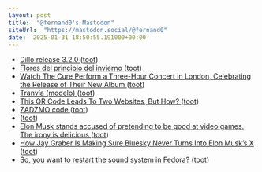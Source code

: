 ```yaml
---
layout: post
title:  "@fernand0's Mastodon"
siteUrl:  "https://mastodon.social/@fernand0"
date:  2025-01-31 18:50:55.191000+00:00
---
```

*  [Dillo release 3.2.0 ](https://dillo-browser.github.io/release/3.2.0) ([toot](https://mastodon.social/@fernand0/113924469895320398))
*  [Flores del principio del invierno ](https://avecesunafoto.wordpress.com/2025/01/31/flores-del-principio-del-invierno) ([toot](https://mastodon.social/@fernand0/113924461852630661))
*  [Watch The Cure Perform a Three-Hour Concert in London, Celebrating the Release of Their New Album ](https://www.openculture.com/2024/11/watch-the-cure-perform-a-three-hour-concert-in-london-celebrating-the-release-of-their-new-album.htm) ([toot](https://mastodon.social/@fernand0/113924103236847163))
*  [Tranvía (modelo) ](https://www.flickr.com/photos/fernand0/54286802715) ([toot](https://mastodon.social/@fernand0/113923883169904467))
*  [This QR Code Leads To Two Websites, But How? ](https://hackaday.com/2025/01/23/this-qr-code-leads-to-two-websites-but-how) ([toot](https://mastodon.social/@fernand0/113923833820247839))
*  [ZADZMO code ](https://zadzmo.org/code/nepenthes) ([toot](https://mastodon.social/@fernand0/113923575753082483))
*  [ ](https://nixnet.social/users/sl1200) ([toot](https://mastodon.social/@fernand0/113923310887469189))
*  [Elon Musk stands accused of pretending to be good at video games. The irony is delicious ](https://www.theguardian.com/games/2025/jan/20/elon-musk-stands-accused-of-pretending-to-be-good-at-video-games-the-irony-is-deliciou) ([toot](https://mastodon.social/@fernand0/113922875148112044))
*  [How Jay Graber Is Making Sure Bluesky Never Turns Into Elon Musk’s X ](https://www.forbes.com/sites/emilybaker-white/2025/01/03/jay-graber-bluesky-elon-musk-x) ([toot](https://mastodon.social/@fernand0/113922738954722733))
*  [So, you want to restart the sound system in Fedora? ](https://dev.to/fernand0/so-you-want-to-restart-the-sound-system-in-fedora-51p) ([toot](https://mastodon.social/@fernand0/113922637895316707))
